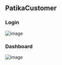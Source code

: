 ## PatikaCustomer

### Login
![image](https://github.com/yavuzucrkss/PatikaCustomer/assets/81562942/44758f0c-ddd8-4b68-91a8-335655dffef2)

### Dashboard
![image](https://github.com/yavuzucrkss/PatikaCustomer/assets/81562942/40cdbd98-6ebd-4c55-b06a-7bd0fdcba123)


